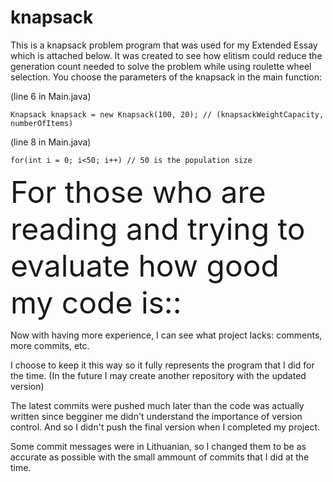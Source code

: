 # knapsack
This is a knapsack problem program that was used for my Extended Essay which is attached below. It was created to see how elitism could reduce the generation count needed to solve the problem while using roulette wheel selection.
You choose the parameters of the knapsack in the main function:

(line 6 in Main.java)
```
Knapsack knapsack = new Knapsack(100, 20); // (knapsackWeightCapacity, numberOfItems)
```

(line 8 in Main.java)
```
for(int i = 0; i<50; i++) // 50 is the population size
```

<font size="7">For those who are reading and trying to evaluate how good my code is::</font>

Now with having more experience, I can see what project lacks: comments, more commits, etc.

I choose to keep it this way so it fully represents the program that I did for the time. (In the future I may create another repository with the updated version)

The latest commits were pushed much later than the code was actually written since begginer me didn't understand the importance of version control. And so I didn't push the final version when I completed my project.

Some commit messages were in Lithuanian, so I changed them to be as accurate as possible with the small ammount of commits that I did at the time. 

